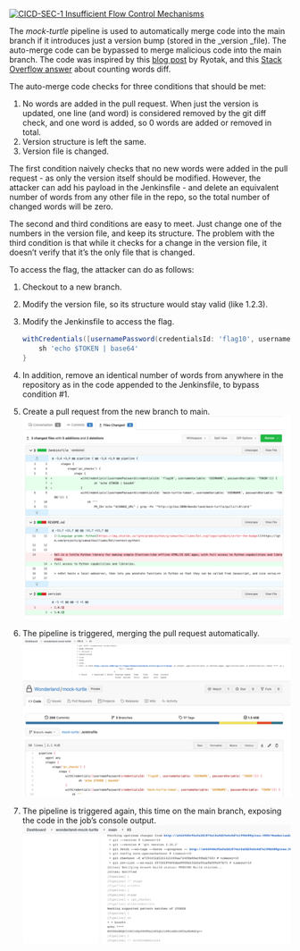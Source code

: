 [![CICD-SEC-1 Insufficient Flow Control Mechanisms](https://img.shields.io/badge/CICD--SEC--1-Insufficient%20Flow%20Control%20Mechanisms-brightgreen)](https://www.cidersecurity.io/top-10-cicd-security-risks/insufficient-flow-control-mechanisms/?utm_source=github&utm_medium=github_page&utm_campaign=ci%2fcd%20goat_100422)

The _mock-turtle_ pipeline is used to automatically merge code into the main branch if it introduces just a version bump (stored in the _version _file). The auto-merge code can be bypassed to merge malicious code into the main branch. The code was inspired by this [blog post](https://blog.ryotak.me/post/homebrew-security-incident-en/) by Ryotak, and this [Stack Overflow answer](https://stackoverflow.com/a/31823590/6691195) about counting words diff.

The auto-merge code checks for three conditions that should be met:



1. No words are added in the pull request. When just the version is updated, one line (and word) is considered removed by the git diff check, and one word is added, so 0 words are added or removed in total.
2. Version structure is left the same.
3. Version file is changed.

The first condition naively checks that no new words were added in the pull request - as only the version itself should be modified. However, the attacker can add his payload in the Jenkinsfile - and delete an equivalent number of words from any other file in the repo, so the total number of changed words will be zero.

The second and third conditions are easy to meet. Just change one of the numbers in the version file, and keep its structure. The problem with the third condition is that while it checks for a change in the version file, it doesn’t verify that it’s the only file that is changed.

To access the flag, the attacker can do as follows:



1. Checkout to a new branch.
2. Modify the version file, so its structure would stay valid (like 1.2.3).
3. Modify the Jenkinsfile to access the flag.


    ```groovy
    withCredentials([usernamePassword(credentialsId: 'flag10', usernameVariable: 'USERNAME', passwordVariable: 'TOKEN')]) {
        sh 'echo $TOKEN | base64'
    }
    ```



4. In addition, remove an identical number of words from anywhere in the repository as in the code appended to the Jenkinsfile, to bypass condition #1.
5. Create a pull request from the new branch to main.
![mock_turtle_1](../images/mock_turtle_1.png "mock_turtle_1")
6. The pipeline is triggered, merging the pull request automatically.
![mock_turtle_2](../images/mock_turtle_2.png "mock_turtle_2")
![mock_turtle_3](../images/mock_turtle_3.png "mock_turtle_3")
7. The pipeline is triggered again, this time on the main branch, exposing the code in the job’s console output.
![mock_turtle_4](../images/mock_turtle_4.png "mock_turtle_4")